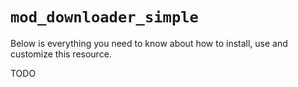 # `mod_downloader_simple`

Below is everything you need to know about how to install, use and customize this resource.

TODO
